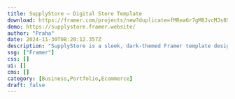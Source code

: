 ```yaml
---
title: SupplyStore — Digital Store Template
download: https://framer.com/projects/new?duplicate=fMRea6r7gM8JvcMJs8SW&via=praha&duplicateType=siteTemplate
demo: https://supplystore.framer.website/
author: "Praha"
date: 2024-11-30T08:20:12.357Z
description: "SupplyStore is a sleek, dark-themed Framer template designed for digital stores selling digital products. Its modern look, fast performance, and user-friendly interface ensure an exceptional shopping experience."
ssg: ["Framer"]
css: []
ui: []
cms: []
category: [Business,Portfolio,Ecommerce]
draft: false
---
```

